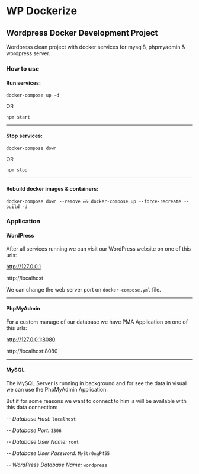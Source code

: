 # WP Dockerize
## Wordpress Docker Development Project

Wordpress clean project with docker services for mysql8, phpmyadmin & wordpress server.

### How to use
#### Run services:
```
docker-compose up -d
```
OR
```
npm start
```

---
#### Stop services:
```
docker-compose down
```
OR
```
npm stop
```

---
#### Rebuild docker images & containers:
```
docker-compose down --remove && docker-compose up --force-recreate --build -d
```

### Application
#### WordPress
After all services running we can visit our WordPress website on one of this urls:

http://127.0.0.1

http://localhost

We can change the web server port on `docker-compose.yml` file.

---
#### PhpMyAdmin
For a custom manage of our database we have PMA Application on one of this urls: 

http://127.0.0.1:8080

http://localhost:8080

---
#### MySQL
The MySQL Server is running in background and for see the data in visual we can use the PhpMyAdmin Application.

But if for some reasons we want to connect to him is will be available with this data connection:

-- *Database Host:* `localhost`

-- *Database Port:* `3306`

-- *Database User Name:* `root`

-- *Database User Password:* `MyStr0ngP455`

-- *WordPress Database Name:* `wordpress`
